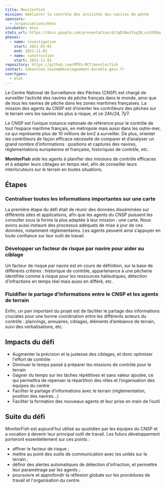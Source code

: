 ```yaml
---
title: MonitorFish
mission: Améliorer le contrôle des activités des navires de pêche
sponsors:
  - /organisations/mtes
incubator: mtes
stats_url: https://docs.google.com/presentation/d/1qD3AwJYsq1N_eiZd3KpwR-w0zO5Qk_zh74A7FBYvZrM/edit?usp=sharing
phases:
  - name: investigation
    start: 2021-03-01
    end: 2021-11-01
  - name: construction
    start: 2021-11-01
repository: https://github.com/MTES-MCT/monitorfish
contact: sebastien.touze@developpement-durable.gouv.fr
usertypes:
  - etat
---
```


Le Centre National de Surveillance des Pêches (CNSP) est chargé de surveiller l’activité des navires de pêche français dans le monde, ainsi que de tous les navires de pêche dans les zones maritimes françaises. La mission des agents du CNSP est d’orienter les contrôleurs des pêches sur le terrain vers les navires les plus à risque, et ce 24h/24, 7j/7.

Le CNSP est l’unique instance nationale de référence pour le contrôle de tout l’espace maritime français, en métropole mais aussi dans les outre-mer, ce qui représente plus de 10 millions de km2 à surveiller. De plus, orienter les contrôleurs de façon efficace nécessite de comparer et d’analyser un grand nombre d’informations : positions et captures des navires, réglementations européenne et française, historiques de contrôle, etc.

**MonitorFish** aide les agents à planifier des missions de contrôle efficaces et à adapter leurs ciblages en temps réel, afin de conseiller leurs interlocuteurs sur le terrain en toutes situations.

## Étapes

### Centraliser toutes les informations importantes sur une carte
La première étape du défi était de réunir des données disséminées sur différents sites et applications, afin que les agents du CNSP puissent les consulter sous la forme la plus adaptée à leur mission : une carte. 
Nous avons aussi instauré des processus adéquats de mise à jour de ces données, notamment réglementaires. Les agents peuvent ainsi s’appuyer en toute confiance sur leur outil de travail.

### Développer un facteur de risque par navire pour aider au ciblage 
Un facteur de risque par navire est en cours de définition, sur la base de différents critères : historique de contrôle, appartenance à une pêcherie identifiée comme à risque pour les ressources halieutiques, détection d’infractions en temps réel mais aussi en différé, etc. 

### Fluidifier le partage d’informations entre le CNSP et les agents de terrain
Enfin, un pan important du projet est de faciliter le partage des informations cruciales pour une bonne coordination entre les différents acteurs du contrôle : plannings, annuaires, ciblages, éléments d’ambiance de terrain, suivi des verbalisations, etc. 

## Impacts du défi

* Augmenter la précision et la justesse des ciblages, et donc optimiser l'effort de contrôle
* Diminuer le temps passé à préparer les missions de contrôle pour le terrain
* Gagner du temps sur les tâches répétitives et sans valeur ajoutée, ce qui permettra de repenser la répartition des rôles et l’organisation des équipes du centre
* Faciliter le partage d’informations avec le terrain (réglementation, position des navires...)
* Faciliter la formation des nouveaux agents et leur prise en main de l’outil

## Suite du défi

MonitorFish est aujourd'hui utilisé au quotidien par les équipes du CNSP et a vocation à devenir leur principal outil de travail.
Les futurs développement porteront essentiellement sur ces points :
* affiner le facteur de risque ;
* mettre au point des outils de communication avec les unités sur le terrain ;
* définir des alertes automatiques de détection d'infraction, et permettre leur paramétrage par les agents ;
* poursuivre et approfondir la réflexion globale sur les procédures de travail et l'organisation du centre.
